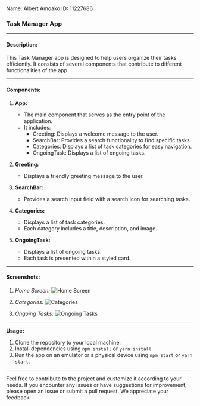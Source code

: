 ### 
Name: Albert Amoako
ID: 11227686
### **Task Manager App**

---

#### **Description:**

This Task Manager app is designed to help users organize their tasks efficiently. It consists of several components that contribute to different functionalities of the app.

---

#### **Components:**

1. **App:**
   - The main component that serves as the entry point of the application.
   - It includes:
     - Greeting: Displays a welcome message to the user.
     - SearchBar: Provides a search functionality to find specific tasks.
     - Categories: Displays a list of task categories for easy navigation.
     - OngoingTask: Displays a list of ongoing tasks.

2. **Greeting:**
   - Displays a friendly greeting message to the user.

3. **SearchBar:**
   - Provides a search input field with a search icon for searching tasks.

4. **Categories:**
   - Displays a list of task categories.
   - Each category includes a title, description, and image.

5. **OngoingTask:**
   - Displays a list of ongoing tasks.
   - Each task is presented within a styled card.

---

#### **Screenshots:**

1. *Home Screen:*
   ![Home Screen](/images/hompage.jpg)

2. *Categories:*
   ![Categories](/images/categories.jpg)

3. *Ongoing Tasks:*
   ![Ongoing Tasks](/images/tasks.jpg)

---

**Usage:**

1. Clone the repository to your local machine.
2. Install dependencies using `npm install` or `yarn install`.
3. Run the app on an emulator or a physical device using `npm start` or `yarn start`.

---

Feel free to contribute to the project and customize it according to your needs. If you encounter any issues or have suggestions for improvement, please open an issue or submit a pull request. We appreciate your feedback!